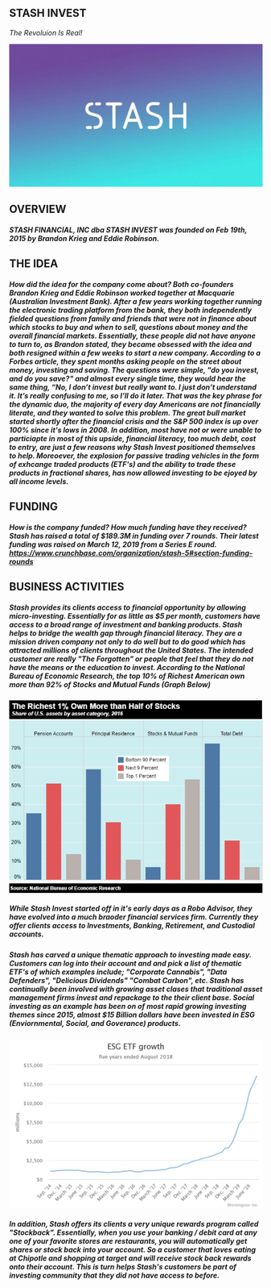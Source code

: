 ## STASH INVEST ##
*The Revoluion Is Real!*

![stashlogo](stashlogo.jpg)

## OVERVIEW ## 
 ##### STASH FINANCIAL, INC dba STASH INVEST was founded on Feb 19th, 2015 by Brandon Krieg and Eddie Robinson.

 ## THE IDEA ##
 ##### 	How did the idea for the company come about? Both co-founders Brandon Krieg and Eddie Robinson worked together at Macquarie (Australian Investment Bank).  After a few years working together running the electronic trading platform from the bank, they both independently fielded questions from family and friends that were not in finance about which stocks to buy and when to sell, questions about money and the overall financial markets.  Essentially, these people did not have anyone to turn to, as Brandon stated, they became obsessed with the idea and both resigned within a few weeks to start a new company.  According to a Forbes article, they spent months asking people on the street about money, investing and saving.  The questions were simple, "do you invest, and do you save?" and almost every single time, they would hear the same thing, “No, I don’t invest but really want to.  I just don’t understand it.  It’s really confusing to me, so I’ll do it later.  That was the key phrase for the dynamic duo, the majority of every day Americans are not financially literate, and they wanted to solve this problem.  The great bull market started shortly after the financial crisis and the S&P 500 index is up over 100% since it's lows in 2008.  In addition, most have not or were unable to particiapte in most of this upside, financial literacy, too much debt, cost to entry, are just a few reasons why Stash Invest positioned themselves to help.  Moreoever, the explosion for passive trading vehicles in the form of exhcange traded products (ETF's) and the ability to trade these products in fractional shares, has now allowed investing to be ejoyed by all income levels.  

 ## FUNDING ##
 ##### How is the company funded? How much funding have they received? Stash has raised a total of $189.3M in funding over 7 rounds.  Their latest funding was raised on March 12, 2019 from a Series E round.  https://www.crunchbase.com/organization/stash-5#section-funding-rounds

## BUSINESS ACTIVITIES ##
##### Stash provides its clients access to financial opportunity by allowing micro-investing.  Essentially for as little as $5 per month, customers have access to a broad range of investment and banking products. Stash helps to bridge the wealth gap through financial literacy. They are a mission driven company not only to do well but to do good which has attracted millions of clients throughout the United States.  The intended customer are really "The Forgotten" or people that feel that they do not have the means or the education to invest.  According to the National Bureau of Economic Research, the top 10% of Richest American own more than 92% of Stocks and Mutual Funds (Graph Below)
![wealth](wealth.png)
##### While Stash Invest started off in it's early days as a Robo Advisor, they have evolved into a much braoder financial services firm.  Currently they offer clients access to Investments, Banking, Retirement, and Custodial accounts.  

##### Stash has carved a unique thematic approach to investing made easy.  Customers can log into their account and and pick a list of thematic ETF's of which examples include; "Corporate Cannabis", "Data Defenders", "Delicious Dividends" "Combat Carbon", etc. Stash has continually been involved with growing asset clases that traditional asset management firms invest and repackage to the their client base.  Social investing as an example has been on of most rapid growing investing themes since 2015, almost $15 Billion dollars have been invested in ESG (Enviornmental, Social, and Goverance) products.  
![esg](esg.jpeg)

##### In addition, Stash offers its clients a very unique rewards program called "Stockback".  Essentially, when you use your banking / debit card at any one of your favorite stores are restaurants, you will automatically get shares or stock back into your account.  So a customer that loves eating at Chipotle and shopping at target and will receive stock back rewards onto their account.  This is turn helps Stash's customers be part of investing community that they did not have access to before.  



